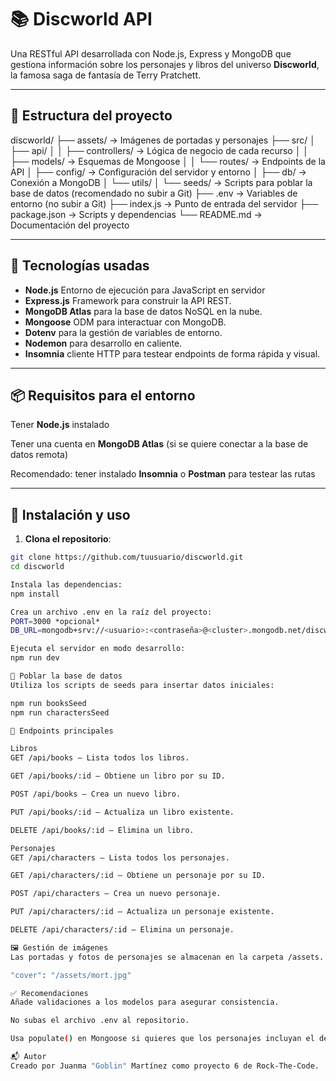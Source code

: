 # 📚 Discworld API

Una RESTful API desarrollada con Node.js, Express y MongoDB que gestiona información sobre los personajes y libros del universo **Discworld**, la famosa saga de fantasía de Terry Pratchett.

---

## 📁 Estructura del proyecto

discworld/
├── assets/ → Imágenes de portadas y personajes
├── src/
│ ├── api/
│ │ ├── controllers/ → Lógica de negocio de cada recurso
│ │ ├── models/ → Esquemas de Mongoose
│ │ └── routes/ → Endpoints de la API
│ ├── config/ → Configuración del servidor y entorno
│ ├── db/ → Conexión a MongoDB
│ └── utils/
│ └── seeds/ → Scripts para poblar la base de datos (recomendado no subir a Git)
├── .env → Variables de entorno (no subir a Git)
├── index.js → Punto de entrada del servidor
├── package.json → Scripts y dependencias
└── README.md → Documentación del proyecto

---

## 🚀 Tecnologías usadas

- **Node.js** Entorno de ejecución para JavaScript en servidor
- **Express.js** Framework para construir la API REST.
- **MongoDB Atlas** para la base de datos NoSQL en la nube.
- **Mongoose** ODM para interactuar con MongoDB.
- **Dotenv** para la gestión de variables de entorno.
- **Nodemon** para desarrollo en caliente.
- **Insomnia** cliente HTTP para testear endpoints de forma rápida y visual.

---

## 📦 Requisitos para el entorno

Tener **Node.js** instalado

Tener una cuenta en **MongoDB Atlas** (si se quiere conectar a la base de datos remota)

Recomendado: tener instalado **Insomnia** o **Postman** para testear las rutas

---

## 🔧 Instalación y uso

1. **Clona el repositorio**:

```bash
git clone https://github.com/tuusuario/discworld.git
cd discworld

Instala las dependencias:
npm install

Crea un archivo .env en la raíz del proyecto:
PORT=3000 *opcional*
DB_URL=mongodb+srv://<usuario>:<contraseña>@<cluster>.mongodb.net/discworld

Ejecuta el servidor en modo desarrollo:
npm run dev

🌱 Poblar la base de datos
Utiliza los scripts de seeds para insertar datos iniciales:

npm run booksSeed
npm run charactersSeed

📡 Endpoints principales

Libros
GET /api/books — Lista todos los libros.

GET /api/books/:id — Obtiene un libro por su ID.

POST /api/books — Crea un nuevo libro.

PUT /api/books/:id — Actualiza un libro existente.

DELETE /api/books/:id — Elimina un libro.

Personajes
GET /api/characters — Lista todos los personajes.

GET /api/characters/:id — Obtiene un personaje por su ID.

POST /api/characters — Crea un nuevo personaje.

PUT /api/characters/:id — Actualiza un personaje existente.

DELETE /api/characters/:id — Elimina un personaje.

🖼️ Gestión de imágenes
Las portadas y fotos de personajes se almacenan en la carpeta /assets. Al crear o actualizar un recurso, la propiedad cover o picture debe tener un valor como:

"cover": "/assets/mort.jpg"

✅ Recomendaciones
Añade validaciones a los modelos para asegurar consistencia.

No subas el archivo .env al repositorio.

Usa populate() en Mongoose si quieres que los personajes incluyan el detalle de los libros referenciados.

📬 Autor
Creado por Juanma "Goblin" Martínez como proyecto 6 de Rock-The-Code.
```
